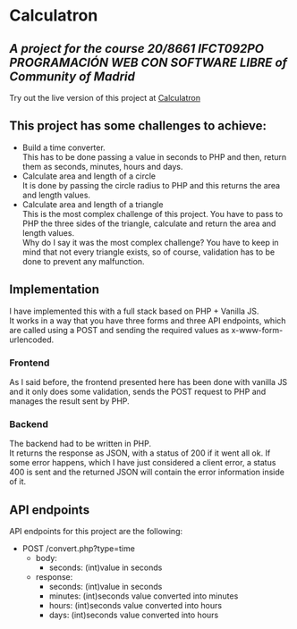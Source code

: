 # Calculatron

## _A project for the course 20/8661 IFCT092PO PROGRAMACIÓN WEB CON SOFTWARE LIBRE of Community of Madrid_

Try out the live version of this project at [Calculatron](https://calculatron.adornapps.com)

## This project has some challenges to achieve:

-   Build a time converter.  
     This has to be done passing a value in seconds to PHP
    and then, return them as seconds, minutes, hours and days.
-   Calculate area and length of a circle  
     It is done by passing the circle radius to PHP and
    this returns the area and length values.
-   Calculate area and length of a triangle  
     This is the most complex challenge of this project.
    You have to pass to PHP the three sides of the triangle,
    calculate and return the area and length values.  
    Why do I say it was the most complex challenge?
    You have to keep in mind that not every triangle exists, so
    of course, validation has to be done to prevent any malfunction.

## Implementation

I have implemented this with a full stack based on PHP + Vanilla JS.  
It works in a way that you have three forms and three API endpoints,
which are called using a POST and sending the required values as x-www-form-urlencoded.

### Frontend

As I said before, the frontend presented here has been done with vanilla JS and it only
does some validation, sends the POST request to PHP and manages the result sent by PHP.

### Backend

The backend had to be written in PHP.  
It returns the response as JSON, with a status of 200 if it went all ok.
If some error happens, which I have just considered a client error, a status 400
is sent and the returned JSON will contain the error information inside of it.

## API endpoints

API endpoints for this project are the following:

-   POST /convert.php?type=time
    -   body:
        -   seconds: (int)value in seconds
    -   response:
        -   seconds: (int)value in seconds
        -   minutes: (int)seconds value converted into minutes
        -   hours: (int)seconds value converted into hours
        -   days: (int)seconds value converted into hours
